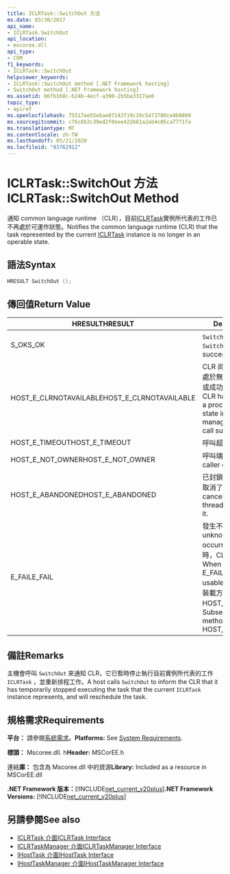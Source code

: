 ```yaml
---
title: ICLRTask::SwitchOut 方法
ms.date: 03/30/2017
api_name:
- ICLRTask.SwitchOut
api_location:
- mscoree.dll
api_type:
- COM
f1_keywords:
- ICLRTask::SwitchOut
helpviewer_keywords:
- ICLRTask::SwitchOut method [.NET Framework hosting]
- SwitchOut method [.NET Framework hosting]
ms.assetid: b6fb168c-b24b-4ecf-a390-2b5ba3317ae6
topic_type:
- apiref
ms.openlocfilehash: 75517ae55ebae07242f19c19c5473780ce4b0809
ms.sourcegitcommit: c76c8b2c39ed2f0eee422b61a2ab4c05ca7771fa
ms.translationtype: MT
ms.contentlocale: zh-TW
ms.lasthandoff: 05/21/2020
ms.locfileid: "83762912"
---
```

# <a name="iclrtaskswitchout-method"></a><span data-ttu-id="6d11b-102">ICLRTask::SwitchOut 方法</span><span class="sxs-lookup"><span data-stu-id="6d11b-102">ICLRTask::SwitchOut Method</span></span>
<span data-ttu-id="6d11b-103">通知 common language runtime （CLR），目前[ICLRTask](iclrtask-interface.md)實例所代表的工作已不再處於可運作狀態。</span><span class="sxs-lookup"><span data-stu-id="6d11b-103">Notifies the common language runtime (CLR) that the task represented by the current [ICLRTask](iclrtask-interface.md) instance is no longer in an operable state.</span></span>  
  
## <a name="syntax"></a><span data-ttu-id="6d11b-104">語法</span><span class="sxs-lookup"><span data-stu-id="6d11b-104">Syntax</span></span>  
  
```cpp  
HRESULT SwitchOut ();  
```  
  
## <a name="return-value"></a><span data-ttu-id="6d11b-105">傳回值</span><span class="sxs-lookup"><span data-stu-id="6d11b-105">Return Value</span></span>  
  
|<span data-ttu-id="6d11b-106">HRESULT</span><span class="sxs-lookup"><span data-stu-id="6d11b-106">HRESULT</span></span>|<span data-ttu-id="6d11b-107">Description</span><span class="sxs-lookup"><span data-stu-id="6d11b-107">Description</span></span>|  
|-------------|-----------------|  
|<span data-ttu-id="6d11b-108">S_OK</span><span class="sxs-lookup"><span data-stu-id="6d11b-108">S_OK</span></span>|<span data-ttu-id="6d11b-109">`SwitchOut`已成功傳回。</span><span class="sxs-lookup"><span data-stu-id="6d11b-109">`SwitchOut` returned successfully.</span></span>|  
|<span data-ttu-id="6d11b-110">HOST_E_CLRNOTAVAILABLE</span><span class="sxs-lookup"><span data-stu-id="6d11b-110">HOST_E_CLRNOTAVAILABLE</span></span>|<span data-ttu-id="6d11b-111">CLR 尚未載入進程中，或 CLR 處於無法執行 managed 程式碼或成功處理呼叫的狀態。</span><span class="sxs-lookup"><span data-stu-id="6d11b-111">The CLR has not been loaded into a process, or the CLR is in a state in which it cannot run managed code or process the call successfully.</span></span>|  
|<span data-ttu-id="6d11b-112">HOST_E_TIMEOUT</span><span class="sxs-lookup"><span data-stu-id="6d11b-112">HOST_E_TIMEOUT</span></span>|<span data-ttu-id="6d11b-113">呼叫超時。</span><span class="sxs-lookup"><span data-stu-id="6d11b-113">The call timed out.</span></span>|  
|<span data-ttu-id="6d11b-114">HOST_E_NOT_OWNER</span><span class="sxs-lookup"><span data-stu-id="6d11b-114">HOST_E_NOT_OWNER</span></span>|<span data-ttu-id="6d11b-115">呼叫端沒有擁有鎖定。</span><span class="sxs-lookup"><span data-stu-id="6d11b-115">The caller does not own the lock.</span></span>|  
|<span data-ttu-id="6d11b-116">HOST_E_ABANDONED</span><span class="sxs-lookup"><span data-stu-id="6d11b-116">HOST_E_ABANDONED</span></span>|<span data-ttu-id="6d11b-117">已封鎖的執行緒或光纖在等候時取消了事件。</span><span class="sxs-lookup"><span data-stu-id="6d11b-117">An event was canceled while a blocked thread or fiber was waiting on it.</span></span>|  
|<span data-ttu-id="6d11b-118">E_FAIL</span><span class="sxs-lookup"><span data-stu-id="6d11b-118">E_FAIL</span></span>|<span data-ttu-id="6d11b-119">發生不明的嚴重失敗。</span><span class="sxs-lookup"><span data-stu-id="6d11b-119">An unknown catastrophic failure occurred.</span></span> <span data-ttu-id="6d11b-120">當方法傳回 E_FAIL 時，CLR 就無法在進程內使用。</span><span class="sxs-lookup"><span data-stu-id="6d11b-120">When a method returns E_FAIL, the CLR is no longer usable within the process.</span></span> <span data-ttu-id="6d11b-121">對裝載方法的後續呼叫會傳回 HOST_E_CLRNOTAVAILABLE。</span><span class="sxs-lookup"><span data-stu-id="6d11b-121">Subsequent calls to hosting methods return HOST_E_CLRNOTAVAILABLE.</span></span>|  
  
## <a name="remarks"></a><span data-ttu-id="6d11b-122">備註</span><span class="sxs-lookup"><span data-stu-id="6d11b-122">Remarks</span></span>  
 <span data-ttu-id="6d11b-123">主機會呼叫 `SwitchOut` 來通知 CLR，它已暫時停止執行目前實例所代表的工作 `ICLRTask` ，並重新排程工作。</span><span class="sxs-lookup"><span data-stu-id="6d11b-123">A host calls `SwitchOut` to inform the CLR that it has temporarily stopped executing the task that the current `ICLRTask` instance represents, and will reschedule the task.</span></span>  
  
## <a name="requirements"></a><span data-ttu-id="6d11b-124">規格需求</span><span class="sxs-lookup"><span data-stu-id="6d11b-124">Requirements</span></span>  
 <span data-ttu-id="6d11b-125">**平台：** 請參閱[系統需求](../../get-started/system-requirements.md)。</span><span class="sxs-lookup"><span data-stu-id="6d11b-125">**Platforms:** See [System Requirements](../../get-started/system-requirements.md).</span></span>  
  
 <span data-ttu-id="6d11b-126">**標頭：** Mscoree.dll. h</span><span class="sxs-lookup"><span data-stu-id="6d11b-126">**Header:** MSCorEE.h</span></span>  
  
 <span data-ttu-id="6d11b-127">連結**庫：** 包含為 Mscoree.dll 中的資源</span><span class="sxs-lookup"><span data-stu-id="6d11b-127">**Library:** Included as a resource in MSCorEE.dll</span></span>  
  
 <span data-ttu-id="6d11b-128">**.NET Framework 版本：**[!INCLUDE[net_current_v20plus](../../../../includes/net-current-v20plus-md.md)]</span><span class="sxs-lookup"><span data-stu-id="6d11b-128">**.NET Framework Versions:** [!INCLUDE[net_current_v20plus](../../../../includes/net-current-v20plus-md.md)]</span></span>  
  
## <a name="see-also"></a><span data-ttu-id="6d11b-129">另請參閱</span><span class="sxs-lookup"><span data-stu-id="6d11b-129">See also</span></span>

- [<span data-ttu-id="6d11b-130">ICLRTask 介面</span><span class="sxs-lookup"><span data-stu-id="6d11b-130">ICLRTask Interface</span></span>](iclrtask-interface.md)
- [<span data-ttu-id="6d11b-131">ICLRTaskManager 介面</span><span class="sxs-lookup"><span data-stu-id="6d11b-131">ICLRTaskManager Interface</span></span>](iclrtaskmanager-interface.md)
- [<span data-ttu-id="6d11b-132">IHostTask 介面</span><span class="sxs-lookup"><span data-stu-id="6d11b-132">IHostTask Interface</span></span>](ihosttask-interface.md)
- [<span data-ttu-id="6d11b-133">IHostTaskManager 介面</span><span class="sxs-lookup"><span data-stu-id="6d11b-133">IHostTaskManager Interface</span></span>](ihosttaskmanager-interface.md)
